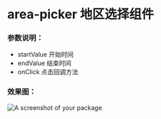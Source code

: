 # area-picker 地区选择组件

### 参数说明：
- startValue 开始时间
- endValue  结束时间
- onClick  点击回调方法

### 效果图：
![A screenshot of your package](https://f.cloud.github.com/assets/69169/2290250/c35d867a-a017-11e3-86be-cd7c5bf3ff9b.gif)
